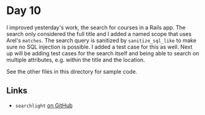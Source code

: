 # Day 10

I improved yesterday's work, the search for courses in a Rails app. The search only considered the full title and I added a named scope that uses Arel's `matches`. The search query is sanitized by `sanitize_sql_like` to make sure no SQL injection is possible. I added a test case for this as well. Next up will be adding test cases for the search itself and being able to search on multiple attributes, e.g. within the title and the location.

See the other files in this directory for sample code.

## Links

* `searchlight` [on GitHub](https://github.com/nathanl/searchlight)